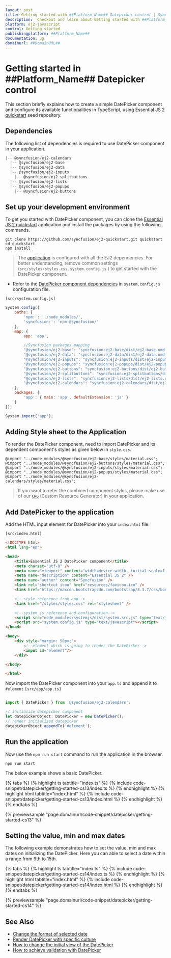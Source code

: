 ```yaml
---
layout: post
title: Getting started with ##Platform_Name## Datepicker control | Syncfusion
description:  Checkout and learn about Getting started with ##Platform_Name## Datepicker control of Syncfusion Essential JS 2 and more details.
platform: ej2-javascript
control: Getting started 
publishingplatform: ##Platform_Name##
documentation: ug
domainurl: ##DomainURL##
---
```


# Getting started in ##Platform_Name## Datepicker control

This section briefly explains how to create a simple DatePicker component and configure its available functionalities in TypeScript, using Essential JS 2 [quickstart](https://github.com/syncfusion/ej2-quickstart) seed repository.

## Dependencies

The following list of dependencies is required to use DatePicker component in your application.

```javascript
|-- @syncfusion/ej2-calendars
  |-- @syncfusion/ej2-base
  |-- @syncfusion/ej2-data
  |-- @syncfusion/ej2-inputs
    |-- @syncfusion/ej2-splitbuttons
  |-- @syncfusion/ej2-lists
  |-- @syncfusion/ej2-popups
    |-- @syncfusion/ej2-buttons
```

## Set up your development environment

To get you started with DatePicker component, you can clone the [Essential JS 2 quickstart](https://github.com/syncfusion/ej2-quickstart.git) application and install the packages by using the following commands.

```
git clone https://github.com/syncfusion/ej2-quickstart.git quickstart
cd quickstart
npm install
```

> The [application](https://github.com/syncfusion/ej2-quickstart.git) is configured with all the EJ2 dependencies. For better understanding, remove common settings (`src/styles/styles.css`, `system.config.js` ) to get started with the DatePicker component.

* Refer to the [DatePicker component dependencies](https://ej2.syncfusion.com/documentation/datepicker/getting-started#dependencies) in `system.config.js` configuration file.

`[src/system.config.js]`

```js
System.config({
    paths: {
        'npm:': './node_modules/',
        'syncfusion:': 'npm:@syncfusion/'
    },
    map: {
        app: 'app',

        //Syncfusion packages mapping
        "@syncfusion/ej2-base": "syncfusion:ej2-base/dist/ej2-base.umd.min.js",
        "@syncfusion/ej2-data": "syncfusion:ej2-data/dist/ej2-data.umd.min.js",
        "@syncfusion/ej2-inputs": "syncfusion:ej2-inputs/dist/ej2-inputs.umd.min.js",
        "@syncfusion/ej2-popups": "syncfusion:ej2-popups/dist/ej2-popups.umd.min.js",
        "@syncfusion/ej2-buttons": "syncfusion:ej2-buttons/dist/ej2-buttons.umd.min.js",
        "@syncfusion/ej2-splitbuttons": "syncfusion:ej2-splitbuttons/dist/ej2-splitbuttons.umd.min.js",
        "@syncfusion/ej2-lists": "syncfusion:ej2-lists/dist/ej2-lists.umd.min.js",
        "@syncfusion/ej2-calendars": "syncfusion:ej2-calendars/dist/ej2-calendars.umd.min.js",
    },
    packages: {
        'app': { main: 'app', defaultExtension: 'js' }
    }
});

System.import('app');
```

## Adding Style sheet to the Application

To render the DatePicker component, need to import DatePicker and its dependent component's styles as given below in `style.css`.

```
@import "../node_modules/@syncfusion/ej2-base/styles/material.css";
@import "../node_modules/@syncfusion/ej2-buttons/styles/material.css";
@import "../node_modules/@syncfusion/ej2-inputs/styles/material.css";
@import "../node_modules/@syncfusion/ej2-popups/styles/material.css";
@import "../node_modules/@syncfusion/ej2-calendars/styles/material.css";
```

> If you want to refer the combined component styles, please make use of our [`CRG`](https://crg.syncfusion.com/) (Custom Resource Generator) in your application.

## Add DatePicker to the application

Add the HTML input element for DatePicker into your `index.html` file.

`[src/index.html]`

```html
<!DOCTYPE html>
<html lang="en">

<head>
    <title>Essential JS 2 DatePicker component</title>
    <meta charset="utf-8" />
    <meta name="viewport" content="width=device-width, initial-scale=1.0, user-scalable=no" />
    <meta name="description" content="Essential JS 2" />
    <meta name="author" content="Syncfusion" />
    <link rel="shortcut icon" href="resources/favicon.ico" />
    <link href="https://maxcdn.bootstrapcdn.com/bootstrap/3.3.7/css/bootstrap.min.css" rel="stylesheet" />

    <!--style reference from app-->
    <link href="/styles/styles.css" rel="stylesheet" />

    <!--system js reference and configuration-->
    <script src="node_modules/systemjs/dist/system.src.js" type="text/javascript"></script>
    <script src="system.config.js" type="text/javascript"></script>
</head>

<body>
    <div style="margin: 50px;">
        <!--element which is going to render the DatePicker-->
        <input id="element"/>
    </div>

</body>

</html>
```

Now import the  DatePicker component into your `app.ts` and append it to `#element`
`[src/app/app.ts]`

```ts

import { DatePicker } from '@syncfusion/ej2-calendars';

// initialize datepicker component
let datepickerObject: DatePicker = new DatePicker();
// render initialized datepicker
datepickerObject.appendTo('#element');

```

## Run the application

Now use the `npm run start` command to run the application in the browser.

```
npm run start
```

The below example shows a basic DatePicker.

{% tabs %}
{% highlight ts tabtitle="index.ts" %}
{% include code-snippet/datepicker/getting-started-cs13/index.ts %}
{% endhighlight %}
{% highlight html tabtitle="index.html" %}
{% include code-snippet/datepicker/getting-started-cs13/index.html %}
{% endhighlight %}
{% endtabs %}
          
{% previewsample "page.domainurl/code-snippet/datepicker/getting-started-cs13" %}

## Setting the value, min and max dates

The following example demonstrates how to set the value, min and max dates on initializing the DatePicker. Here you can able to select a date within a range from 9th to 15th.

{% tabs %}
{% highlight ts tabtitle="index.ts" %}
{% include code-snippet/datepicker/getting-started-cs14/index.ts %}
{% endhighlight %}
{% highlight html tabtitle="index.html" %}
{% include code-snippet/datepicker/getting-started-cs14/index.html %}
{% endhighlight %}
{% endtabs %}
          
{% previewsample "page.domainurl/code-snippet/datepicker/getting-started-cs14" %}

## See Also

* [Change the format of selected date](https://ej2.syncfusion.com/documentation/datepicker/date-format)
* [Render DatePicker with specific culture](https://ej2.syncfusion.com/documentation/datepicker/globalization)
* [How to change the initial view of the DatePicker](https://ej2.syncfusion.com/documentation/datepicker/date-views)
* [How to achieve validation with DatePicker](https://ej2.syncfusion.com/documentation/datepicker/how-to/client-side-validation)

